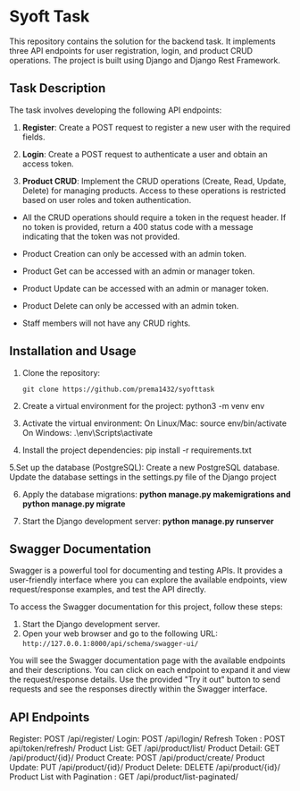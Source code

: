 # Syoft Task

This repository contains the solution for the backend task. It implements three API endpoints for user registration, login, and product CRUD operations. The project is built using Django and Django Rest Framework.

## Task Description

The task involves developing the following API endpoints:

1. **Register**: Create a POST request to register a new user with the required fields.

2. **Login**: Create a POST request to authenticate a user and obtain an access token.

3. **Product CRUD**: Implement the CRUD operations (Create, Read, Update, Delete) for managing products. Access to these operations is restricted based on user roles and token authentication.
- All the CRUD operations should require a token in the request header. If no token is provided, return a 400 status code with a message indicating that the token was not provided.

- Product Creation can only be accessed with an admin token.
- Product Get can be accessed with an admin or manager token.
- Product Update can be accessed with an admin or manager token.
- Product Delete can only be accessed with an admin token.
- Staff members will not have any CRUD rights.


## Installation and Usage

1. Clone the repository:

   ```shell
   git clone https://github.com/prema1432/syofttask

2. Create a virtual environment for the project: python3 -m venv env

3. Activate the virtual environment:
On Linux/Mac: source env/bin/activate
On Windows: .\env\Scripts\activate

4. Install the project dependencies: pip install -r requirements.txt

5.Set up the database (PostgreSQL):
Create a new PostgreSQL database.
Update the database settings in the settings.py file of the Django project

6. Apply the database migrations: **python manage.py makemigrations and  python manage.py migrate**

7. Start the Django development server: **python manage.py runserver**

## Swagger Documentation

Swagger is a powerful tool for documenting and testing APIs. It provides a user-friendly interface where you can explore the available endpoints, view request/response examples, and test the API directly.

To access the Swagger documentation for this project, follow these steps:

1. Start the Django development server.
2. Open your web browser and go to the following URL: `http://127.0.0.1:8000/api/schema/swagger-ui/`

You will see the Swagger documentation page with the available endpoints and their descriptions. You can click on each endpoint to expand it and view the request/response details. Use the provided "Try it out" button to send requests and see the responses directly within the Swagger interface.

## API Endpoints
Register: POST /api/register/
Login: POST /api/login/
Refresh Token : POST api/token/refresh/
Product List: GET /api/product/list/
Product Detail: GET /api/product/{id}/
Product Create: POST /api/product/create/
Product Update: PUT /api/product/{id}/
Product Delete: DELETE /api/product/{id}/
Product List with Pagination : GET /api/product/list-paginated/
